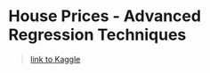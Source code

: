 # House Prices - Advanced Regression Techniques

> [link to Kaggle](https://www.kaggle.com/c/house-prices-advanced-regression-techniques/overview)
